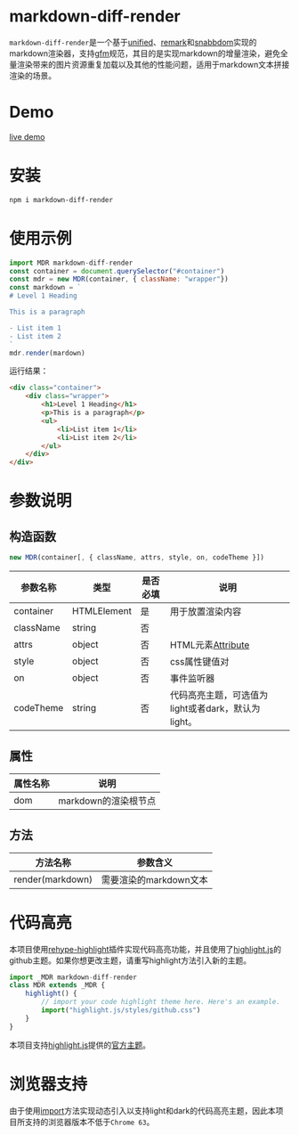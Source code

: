 # markdown-diff-render

`markdown-diff-render`是一个基于[unified](https://github.com/unifiedjs/unified)、[remark](https://github.com/rehypejs/rehype)和[snabbdom](https://github.com/snabbdom/snabbdom)实现的markdown渲染器，支持[gfm](https://github.github.com/gfm)规范，其目的是实现markdown的增量渲染，避免全量渲染带来的图片资源重复加载以及其他的性能问题，适用于markdown文本拼接渲染的场景。

# Demo

[live demo](https://jiayuansen.github.io/markdown-diff-render)

# 安装

```bash
npm i markdown-diff-render
```

# 使用示例

```javascript
import MDR markdown-diff-render
const container = document.querySelector("#container")
const mdr = new MDR(container, { className: "wrapper"})
const markdown = `
# Level 1 Heading

This is a paragraph

- List item 1
- List item 2
`
mdr.render(mardown)
```

运行结果：

```html
<div class="container">
    <div class="wrapper">
        <h1>Level 1 Heading</h1>
        <p>This is a paragraph</p>
        <ul>
            <li>List item 1</li>
            <li>List item 2</li>
        </ul>
    </div>
</div>
```

# 参数说明

## 构造函数

```javascript
new MDR(container[, { className, attrs, style, on, codeTheme }])
```

| 参数名称  | 类型        | 是否必填 | 说明                                                         |
| --------- | ----------- | -------- | ------------------------------------------------------------ |
| container | HTMLElement | 是       | 用于放置渲染内容                                             |
| className | string      | 否       |                                                              |
| attrs     | object      | 否       | HTML元素[Attribute](https://developer.mozilla.org/en-US/docs/Glossary/Attribute) |
| style     | object      | 否       | css属性键值对                                                |
| on        | object      | 否       | 事件监听器                                                   |
| codeTheme | string      | 否       | 代码高亮主题，可选值为light或者dark，默认为light。           |

## 属性

| 属性名称 | 说明                 |
| -------- | -------------------- |
| dom      | markdown的渲染根节点 |

## 方法

| 方法名称         | 参数含义               |
| ---------------- | ---------------------- |
| render(markdown) | 需要渲染的markdown文本 |

# 代码高亮

本项目使用[rehype-highlight](https://github.com/rehypejs/rehype-highlight)插件实现代码高亮功能，并且使用了[highlight.js](https://github.com/highlightjs/highlight.js)的github主题。如果你想更改主题，请重写highlight方法引入新的主题。

```javascript
import _MDR markdown-diff-render
class MDR extends _MDR {
    highlight() {
        // import your code highlight theme here. Here's an example.
        import("highlight.js/styles/github.css")
    }
}
```

本项目支持[highlight.js](https://github.com/highlightjs/highlight.js)提供的[官方主题](https://github.com/highlightjs/highlight.js/tree/main/src/styles)。

# 浏览器支持

由于使用[import](https://developer.mozilla.org/en-US/docs/Web/JavaScript/Reference/Operators/import)方法实现动态引入以支持light和dark的代码高亮主题，因此本项目所支持的浏览器版本不低于`Chrome 63`。